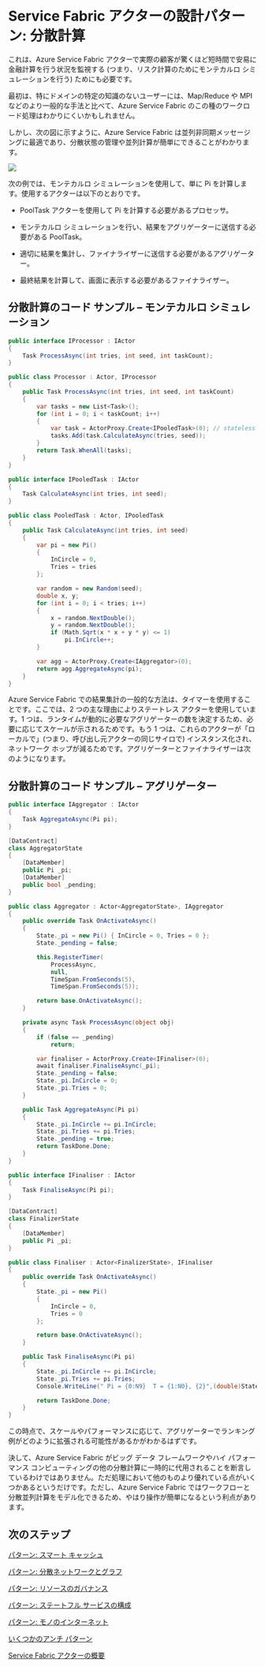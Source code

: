 <properties
   pageTitle="Azure Service Fabric アクターの分散計算パターン"
   description="Azure Service Fabric は並列非同期メッセージングに最適であり、分散状態の管理や並列計算が容易になります。"
   services="service-fabric"
   documentationCenter=".net"
   authors="jessebenson"
   manager="timlt"
   editor=""/>

<tags
   ms.service="service-fabric"
   ms.devlang="dotnet"
   ms.topic="article"
   ms.tgt_pltfrm="NA"
   ms.workload="NA"
   ms.date="04/01/2015"
   ms.author="claudioc"/>

# Service Fabric アクターの設計パターン: 分散計算
これは、Azure Service Fabric アクターで実際の顧客が驚くほど短時間で安易に金融計算を行う状況を監視する (つまり、リスク計算のためにモンテカルロ シミュレーションを行う) ためにも必要です。

最初は、特にドメインの特定の知識のないユーザーには、Map/Reduce や MPI などのより一般的な手法と比べて、Azure Service Fabric のこの種のワークロード処理はわかりにくいかもしれません。

しかし、次の図に示すように、Azure Service Fabric は並列非同期メッセージングに最適であり、分散状態の管理や並列計算が簡単にできることがわかります。

![][1]

次の例では、モンテカルロ シミュレーションを使用して、単に Pi を計算します。使用するアクターは以下のとおりです。

* PoolTask アクターを使用して Pi を計算する必要があるプロセッサ。

* モンテカルロ シミュレーションを行い、結果をアグリゲーターに送信する必要がある PoolTask。

* 適切に結果を集計し、ファイナライザーに送信する必要があるアグリゲーター。

* 最終結果を計算して、画面に表示する必要があるファイナライザー。

## 分散計算のコード サンプル – モンテカルロ シミュレーション

```csharp
public interface IProcessor : IActor
{
    Task ProcessAsync(int tries, int seed, int taskCount);
}

public class Processor : Actor, IProcessor
{
    public Task ProcessAsync(int tries, int seed, int taskCount)
    {
        var tasks = new List<Task>();
        for (int i = 0; i < taskCount; i++)
        {
            var task = ActorProxy.Create<IPooledTask>(0); // stateless
            tasks.Add(task.CalculateAsync(tries, seed));
        }
        return Task.WhenAll(tasks);
    }
}

public interface IPooledTask : IActor
{
    Task CalculateAsync(int tries, int seed);
}

public class PooledTask : Actor, IPooledTask
{
    public Task CalculateAsync(int tries, int seed)
    {
        var pi = new Pi()
        {
            InCircle = 0,
            Tries = tries
        };

        var random = new Random(seed);
        double x, y;
        for (int i = 0; i < tries; i++)
        {
            x = random.NextDouble();
            y = random.NextDouble();
            if (Math.Sqrt(x * x + y * y) <= 1)
                pi.InCircle++;
        }

        var agg = ActorProxy.Create<IAggregator>(0);
        return agg.AggregateAsync(pi);
    }
}
```

Azure Service Fabric での結果集計の一般的な方法は、タイマーを使用することです。ここでは、2 つの主な理由によりステートレス アクターを使用しています。1 つは、ランタイムが動的に必要なアグリゲーターの数を決定するため、必要に応じてスケールが示されるためです。もう 1 つは、これらのアクターが「ローカルで」(つまり、呼び出し元アクターの同じサイロで) インスタンス化され、ネットワーク ホップが減るためです。アグリゲーターとファイナライザーは次のようになります。

## 分散計算のコード サンプル – アグリゲーター

```csharp
public interface IAggregator : IActor
{
    Task AggregateAsync(Pi pi);
}

[DataContract]
class AggregatorState
{
    [DataMember]
    public Pi _pi;
    [DataMember]
    public bool _pending;
}

public class Aggregator : Actor<AggregatorState>, IAggregator
{
    public override Task OnActivateAsync()
    {
        State._pi = new Pi() { InCircle = 0, Tries = 0 };
        State._pending = false;

        this.RegisterTimer(
            ProcessAsync,
            null,
            TimeSpan.FromSeconds(5),
            TimeSpan.FromSeconds(5));

        return base.OnActivateAsync();
    }

    private async Task ProcessAsync(object obj)
    {
        if (false == _pending)
            return;

        var finaliser = ActorProxy.Create<IFinaliser>(0);
        await finaliser.FinaliseAsync(_pi);
        State._pending = false;
        State._pi.InCircle = 0;
        State._pi.Tries = 0;
    }

    public Task AggregateAsync(Pi pi)
    {
        State._pi.InCircle += pi.InCircle;
        State._pi.Tries += pi.Tries;
        State._pending = true;
        return TaskDone.Done;
    }
}

public interface IFinaliser : IActor
{
    Task FinaliseAsync(Pi pi);
}

[DataContract]
class FinalizerState
{
    [DataMember]
    public Pi _pi;
}

public class Finaliser : Actor<FinalizerState>, IFinaliser
{
    public override Task OnActivateAsync()
    {
        State._pi = new Pi()
        {
            InCircle = 0,
            Tries = 0
        };

        return base.OnActivateAsync();
    }

    public Task FinaliseAsync(Pi pi)
    {
        State._pi.InCircle += pi.InCircle;
        State._pi.Tries += pi.Tries;
        Console.WriteLine(" Pi = {0:N9}  T = {1:N0}, {2}",(double)State._pi.InCircle / (double)State._pi.Tries * 4.0, State._pi.Tries, State._pi.InCircle);

        return TaskDone.Done;
    }
}
```

この時点で、スケールやパフォーマンスに応じて、アグリゲーターでランキング例がどのように拡張される可能性があるかがわかるはずです。

決して、Azure Service Fabric がビッグ データ フレームワークやハイ パフォーマンス コンピューティングの他の分散計算に一時的に代用されることを断言しているわけではありません。ただ処理において他のものより優れている点がいくつかあるというだけです。ただし、Azure Service Fabric ではワークフローと分散並列計算をモデル化できるため、やはり操作が簡単になるという利点があります。

## 次のステップ
[パターン: スマート キャッシュ](service-fabric-reliable-actors-pattern-smart-cache.md)

[パターン: 分散ネットワークとグラフ](service-fabric-reliable-actors-pattern-distributed-networks-and-graphs.md)

[パターン: リソースのガバナンス](service-fabric-reliable-actors-pattern-resource-governance.md)

[パターン: ステートフル サービスの構成](service-fabric-reliable-actors-pattern-stateful-service-composition.md)

[パターン: モノのインターネット](service-fabric-reliable-actors-pattern-internet-of-things.md)

[いくつかのアンチ パターン](service-fabric-reliable-actors-anti-patterns.md)

[Service Fabric アクターの概要](service-fabric-reliable-actors-introduction.md)


<!--Image references-->
[1]: ./media/service-fabric-reliable-actors-pattern-distributed-computation/distributed-computation-1.png
 

<!---HONumber=July15_HO4-->